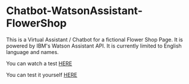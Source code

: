 # Chatbot-WatsonAssistant-FlowerShop

This is a Virtual Assistant / Chatbot for a fictional Flower Shop Page. It is powered by IBM's Watson Assistant API.
It is currently limited to English language and names.

You can watch a test [HERE](https://github.com/lemberck/Chatbot-WatsonAssistant-FlowerShop/blob/main/ChatBot-Test.gif)

You can test it yourself [HERE](https://brunalemberck.intelaedu.com/)
